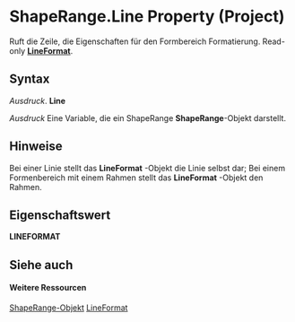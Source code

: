 
# ShapeRange.Line Property (Project)
Ruft die Zeile, die Eigenschaften für den Formbereich Formatierung. Read-only  **[LineFormat](http://msdn.microsoft.com/en-us/library/office/ff194214%28v=office.15%29)**.

## Syntax

 _Ausdruck_. **Line**

 _Ausdruck_ Eine Variable, die ein ShapeRange **ShapeRange**-Objekt darstellt.


## Hinweise

Bei einer Linie stellt das  **LineFormat** -Objekt die Linie selbst dar; Bei einem Formenbereich mit einem Rahmen stellt das **LineFormat** -Objekt den Rahmen.


## Eigenschaftswert

 **LINEFORMAT**


## Siehe auch


#### Weitere Ressourcen


[ShapeRange-Objekt](315031aa-4b8c-424b-26e7-ce15897beb05.md)
[LineFormat](http://msdn.microsoft.com/en-us/library/office/ff194214%28v=office.15%29)